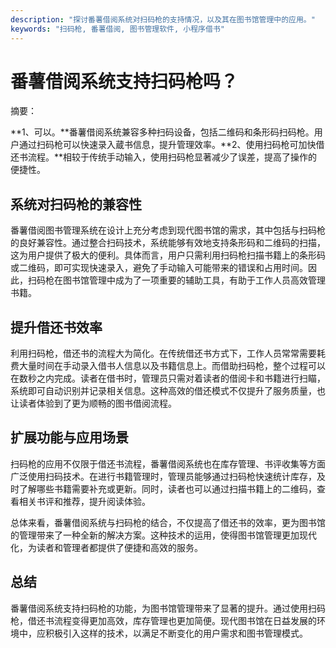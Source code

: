 ```yaml
---
description: "探讨番薯借阅系统对扫码枪的支持情况，以及其在图书馆管理中的应用。"
keywords: "扫码枪, 番薯借阅, 图书管理软件, 小程序借书"
---
```

# 番薯借阅系统支持扫码枪吗？

摘要：

**1、可以。**番薯借阅系统兼容多种扫码设备，包括二维码和条形码扫码枪。用户通过扫码枪可以快速录入蔵书信息，提升管理效率。**2、使用扫码枪可加快借还书流程。**相较于传统手动输入，使用扫码枪显著减少了误差，提高了操作的便捷性。

## 系统对扫码枪的兼容性

番薯借阅图书管理系统在设计上充分考虑到现代图书馆的需求，其中包括与扫码枪的良好兼容性。通过整合扫码技术，系统能够有效地支持条形码和二维码的扫描，这为用户提供了极大的便利。具体而言，用户只需利用扫码枪扫描书籍上的条形码或二维码，即可实现快速录入，避免了手动输入可能带来的错误和占用时间。因此，扫码枪在图书馆管理中成为了一项重要的辅助工具，有助于工作人员高效管理书籍。

## 提升借还书效率

利用扫码枪，借还书的流程大为简化。在传统借还书方式下，工作人员常常需要耗费大量时间在手动录入借书人信息以及书籍信息上。而借助扫码枪，整个过程可以在数秒之内完成。读者在借书时，管理员只需对着读者的借阅卡和书籍进行扫瞄，系统即可自动识别并记录相关信息。这种高效的借还模式不仅提升了服务质量，也让读者体验到了更为顺畅的图书借阅流程。

## 扩展功能与应用场景

扫码枪的应用不仅限于借还书流程，番薯借阅系统也在库存管理、书评收集等方面广泛使用扫码技术。在进行书籍管理时，管理员能够通过扫码枪快速统计库存，及时了解哪些书籍需要补充或更新。同时，读者也可以通过扫描书籍上的二维码，查看相关书评和推荐，提升阅读体验。

总体来看，番薯借阅系统与扫码枪的结合，不仅提高了借还书的效率，更为图书馆的管理带来了一种全新的解决方案。这种技术的运用，使得图书馆管理更加现代化，为读者和管理者都提供了便捷和高效的服务。

## 总结

番薯借阅系统支持扫码枪的功能，为图书馆管理带来了显著的提升。通过使用扫码枪，借还书流程变得更加高效，库存管理也更加简便。现代图书馆在日益发展的环境中，应积极引入这样的技术，以满足不断变化的用户需求和图书管理模式。
